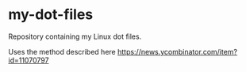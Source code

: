 # my-dot-files

Repository containing my Linux dot files.

Uses the method described here https://news.ycombinator.com/item?id=11070797
